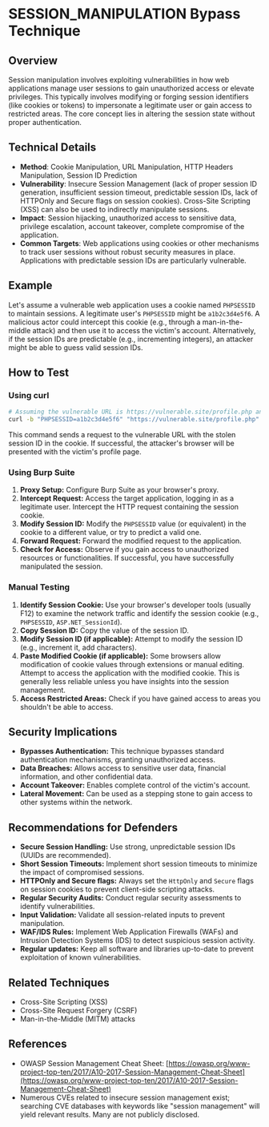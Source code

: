 # SESSION_MANIPULATION Bypass Technique

## Overview

Session manipulation involves exploiting vulnerabilities in how web applications manage user sessions to gain unauthorized access or elevate privileges. This typically involves modifying or forging session identifiers (like cookies or tokens) to impersonate a legitimate user or gain access to restricted areas.  The core concept lies in altering the session state without proper authentication.


## Technical Details

- **Method**: Cookie Manipulation, URL Manipulation, HTTP Headers Manipulation, Session ID Prediction
- **Vulnerability**: Insecure Session Management (lack of proper session ID generation, insufficient session timeout, predictable session IDs, lack of HTTPOnly and Secure flags on session cookies).  Cross-Site Scripting (XSS) can also be used to indirectly manipulate sessions.
- **Impact**: Session hijacking, unauthorized access to sensitive data, privilege escalation, account takeover, complete compromise of the application.
- **Common Targets**: Web applications using cookies or other mechanisms to track user sessions without robust security measures in place.  Applications with predictable session IDs are particularly vulnerable.


## Example

Let's assume a vulnerable web application uses a cookie named `PHPSESSID` to maintain sessions. A legitimate user's `PHPSESSID` might be `a1b2c3d4e5f6`.  A malicious actor could intercept this cookie (e.g., through a man-in-the-middle attack) and then use it to access the victim's account.  Alternatively, if the session IDs are predictable (e.g., incrementing integers), an attacker might be able to guess valid session IDs.


## How to Test

### Using curl

```bash
# Assuming the vulnerable URL is https://vulnerable.site/profile.php and the stolen session ID is a1b2c3d4e5f6
curl -b "PHPSESSID=a1b2c3d4e5f6" "https://vulnerable.site/profile.php"
```

This command sends a request to the vulnerable URL with the stolen session ID in the cookie.  If successful, the attacker's browser will be presented with the victim's profile page.


### Using Burp Suite

1. **Proxy Setup:** Configure Burp Suite as your browser's proxy.
2. **Intercept Request:**  Access the target application, logging in as a legitimate user. Intercept the HTTP request containing the session cookie.
3. **Modify Session ID:**  Modify the `PHPSESSID` value (or equivalent) in the cookie to a different value, or try to predict a valid one.
4. **Forward Request:** Forward the modified request to the application.
5. **Check for Access:** Observe if you gain access to unauthorized resources or functionalities.  If successful, you have successfully manipulated the session.


### Manual Testing

1. **Identify Session Cookie:** Use your browser's developer tools (usually F12) to examine the network traffic and identify the session cookie (e.g., `PHPSESSID`, `ASP.NET_SessionId`).
2. **Copy Session ID:** Copy the value of the session ID.
3. **Modify Session ID (if applicable):** Attempt to modify the session ID (e.g., increment it, add characters).
4. **Paste Modified Cookie (if applicable):** Some browsers allow modification of cookie values through extensions or manual editing.  Attempt to access the application with the modified cookie.  This is generally less reliable unless you have insights into the session management.
5. **Access Restricted Areas:** Check if you have gained access to areas you shouldn't be able to access.


## Security Implications

- **Bypasses Authentication:** This technique bypasses standard authentication mechanisms, granting unauthorized access.
- **Data Breaches:** Allows access to sensitive user data, financial information, and other confidential data.
- **Account Takeover:** Enables complete control of the victim's account.
- **Lateral Movement:** Can be used as a stepping stone to gain access to other systems within the network.


## Recommendations for Defenders

- **Secure Session Handling:** Use strong, unpredictable session IDs (UUIDs are recommended).
- **Short Session Timeouts:** Implement short session timeouts to minimize the impact of compromised sessions.
- **HTTPOnly and Secure flags:** Always set the `HttpOnly` and `Secure` flags on session cookies to prevent client-side scripting attacks.
- **Regular Security Audits:** Conduct regular security assessments to identify vulnerabilities.
- **Input Validation:** Validate all session-related inputs to prevent manipulation.
- **WAF/IDS Rules:** Implement Web Application Firewalls (WAFs) and Intrusion Detection Systems (IDS) to detect suspicious session activity.
- **Regular updates:** Keep all software and libraries up-to-date to prevent exploitation of known vulnerabilities.


## Related Techniques

- Cross-Site Scripting (XSS)
- Cross-Site Request Forgery (CSRF)
- Man-in-the-Middle (MITM) attacks


## References

- OWASP Session Management Cheat Sheet: [https://owasp.org/www-project-top-ten/2017/A10-2017-Session-Management-Cheat-Sheet](https://owasp.org/www-project-top-ten/2017/A10-2017-Session-Management-Cheat-Sheet)
- Numerous CVEs related to insecure session management exist; searching CVE databases with keywords like "session management" will yield relevant results.  Many are not publicly disclosed.

